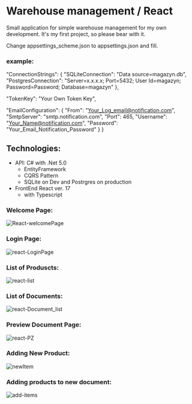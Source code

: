 # Warehouse management / React

Small application for simple warehouse management for my own development.
It's my first project, so please bear with it.

Change appsettings_scheme.json to appsettings.json and fill.

### example:

  "ConnectionStrings": {
  "SQLiteConnection": "Data source=magazyn.db",
  "PostgresConnection": "Server=x.x.x.x; Port=5432; User Id=magazyn; Password=Password; Database=magazyn"
},

  "TokenKey": "Your Own Token Key",
  
  "EmailConfiguration": {
    "From": "Your_Log_email@notification.com",
    "SmtpServer": "smtp.notification.com",
    "Port": 465,
    "Username": "Your_Name@notification.com",
    "Password": "Your_Email_Notification_Password"
  }
}


## Technologies:
* API: C# with .Net 5.0
  * EntityFramework
  * CQRS Pattern
  * SQLite on Dev and Postrgres on production
* FrontEnd React ver. 17 
  * with Typescript

### Welcome Page:
![React-welcomePage](https://user-images.githubusercontent.com/76518461/225254379-f8bfce87-e1e4-4570-a364-5230f2318589.png)

### Login Page:
![react-LoginPage](https://user-images.githubusercontent.com/76518461/225254777-815603af-f705-4394-b606-6f4098007418.png)

### List of Produscts:
![react-list](https://user-images.githubusercontent.com/76518461/225254969-651e431e-05d8-4338-85d6-a170837ea916.png)

### List of Documents:
![react-Document_list](https://user-images.githubusercontent.com/76518461/225255082-1a281404-c653-4048-a20f-19a959746a03.png)

### Preview Document Page:
![react-PZ](https://user-images.githubusercontent.com/76518461/225255309-5acd117d-c36c-4aaa-b06c-427af42f7652.png)

### Adding New Product:
![newItem](https://user-images.githubusercontent.com/76518461/225255547-599c049b-4c15-4c24-9e3e-bd6c3060bad4.png)

### Adding products to new document:
![add-items](https://user-images.githubusercontent.com/76518461/225255671-16fc44c9-d454-454c-b38f-6e2698b14c88.png)




